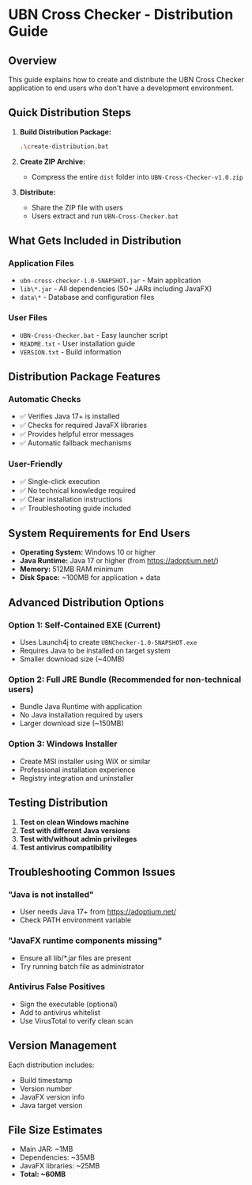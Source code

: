 # UBN Cross Checker - Distribution Guide

## Overview
This guide explains how to create and distribute the UBN Cross Checker application to end users who don't have a development environment.

## Quick Distribution Steps

1. **Build Distribution Package:**
   ```bash
   .\create-distribution.bat
   ```

2. **Create ZIP Archive:**
   - Compress the entire `dist` folder into `UBN-Cross-Checker-v1.0.zip`

3. **Distribute:**
   - Share the ZIP file with users
   - Users extract and run `UBN-Cross-Checker.bat`

## What Gets Included in Distribution

### Application Files
- `ubn-cross-checker-1.0-SNAPSHOT.jar` - Main application
- `lib\*.jar` - All dependencies (50+ JARs including JavaFX)
- `data\*` - Database and configuration files

### User Files
- `UBN-Cross-Checker.bat` - Easy launcher script
- `README.txt` - User installation guide
- `VERSION.txt` - Build information

## Distribution Package Features

### Automatic Checks
- ✅ Verifies Java 17+ is installed
- ✅ Checks for required JavaFX libraries
- ✅ Provides helpful error messages
- ✅ Automatic fallback mechanisms

### User-Friendly
- ✅ Single-click execution
- ✅ No technical knowledge required
- ✅ Clear installation instructions
- ✅ Troubleshooting guide included

## System Requirements for End Users

- **Operating System:** Windows 10 or higher
- **Java Runtime:** Java 17 or higher (from https://adoptium.net/)
- **Memory:** 512MB RAM minimum
- **Disk Space:** ~100MB for application + data

## Advanced Distribution Options

### Option 1: Self-Contained EXE (Current)
- Uses Launch4j to create `UBNChecker-1.0-SNAPSHOT.exe`
- Requires Java to be installed on target system
- Smaller download size (~40MB)

### Option 2: Full JRE Bundle (Recommended for non-technical users)
- Bundle Java Runtime with application
- No Java installation required by users
- Larger download size (~150MB)

### Option 3: Windows Installer
- Create MSI installer using WiX or similar
- Professional installation experience
- Registry integration and uninstaller

## Testing Distribution

1. **Test on clean Windows machine**
2. **Test with different Java versions**
3. **Test with/without admin privileges**
4. **Test antivirus compatibility**

## Troubleshooting Common Issues

### "Java is not installed"
- User needs Java 17+ from https://adoptium.net/
- Check PATH environment variable

### "JavaFX runtime components missing"
- Ensure all lib/*.jar files are present
- Try running batch file as administrator

### Antivirus False Positives
- Sign the executable (optional)
- Add to antivirus whitelist
- Use VirusTotal to verify clean scan

## Version Management

Each distribution includes:
- Build timestamp
- Version number
- JavaFX version info
- Java target version

## File Size Estimates

- Main JAR: ~1MB
- Dependencies: ~35MB
- JavaFX libraries: ~25MB
- **Total: ~60MB**
